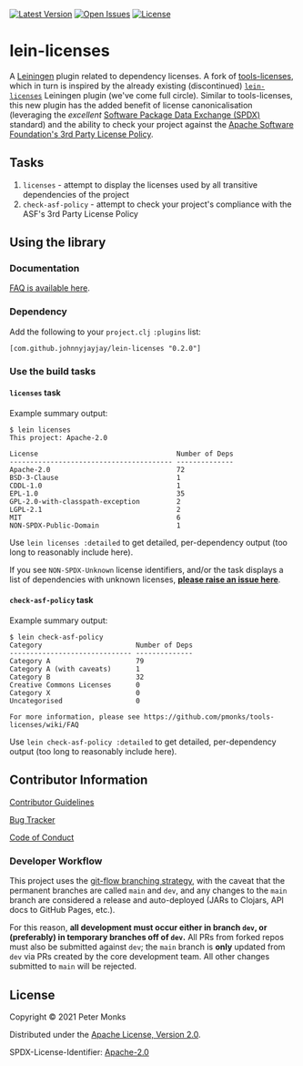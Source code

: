 
[![Latest Version](https://img.shields.io/clojars/v/com.github.johnnyjayjay/lein-licenses)](https://clojars.org/com.github.johnnyjayjay/lein-licenses/) [![Open Issues](https://img.shields.io/github/issues/JohnnyJayJay/lein-licenses.svg)](https://github.com/JohnnyJayJay/lein-licenses/issues) [![License](https://img.shields.io/github/license/JohnnyJayJay/lein-licenses.svg)](https://github.com/JohnnyJayJay/lein-licenses/blob/main/LICENSE)


# lein-licenses

A [Leiningen](http://leiningen.org) plugin related to dependency licenses. A fork of [tools-licenses](https://github.com/pmonks/tools-licenses), which in turn is inspired by the already existing (discontinued) [`lein-licenses`](https://github.com/technomancy/lein-licenses/) Leiningen plugin (we've come full circle). 
Similar to tools-licenses, this new plugin has the added benefit of license canonicalisation (leveraging the *excellent* [Software Package Data Exchange (SPDX)](https://spdx.dev/) standard) and the ability to check your project against the [Apache Software Foundation's 3rd Party License Policy](https://www.apache.org/legal/resolved.html).

## Tasks

1. `licenses` - attempt to display the licenses used by all transitive dependencies of the project
2. `check-asf-policy` - attempt to check your project's compliance with the ASF's 3rd Party License Policy

## Using the library

### Documentation

[FAQ is available here](https://github.com/pmonks/tools-licenses/wiki/FAQ).

### Dependency

Add the following to your `project.clj` `:plugins` list:

```edn
[com.github.johnnyjayjay/lein-licenses "0.2.0"]
```

### Use the build tasks

#### `licenses` task

Example summary output:

```
$ lein licenses
This project: Apache-2.0

License                                  Number of Deps
---------------------------------------- --------------
Apache-2.0                               72
BSD-3-Clause                             1
CDDL-1.0                                 1
EPL-1.0                                  35
GPL-2.0-with-classpath-exception         2
LGPL-2.1                                 2
MIT                                      6
NON-SPDX-Public-Domain                   1
```

Use `lein licenses :detailed` to get detailed, per-dependency output (too long to reasonably include here).

If you see `NON-SPDX-Unknown` license identifiers, and/or the task displays a list of dependencies with unknown licenses, **[please raise an issue here](https://github.com/pmonks/lice-comb/issues/new?assignees=pmonks&labels=unknown+licenses&template=Unknown_licenses_tools.md)**.

#### `check-asf-policy` task

Example summary output:

```
$ lein check-asf-policy
Category                       Number of Deps
------------------------------ --------------
Category A                     79
Category A (with caveats)      1
Category B                     32
Creative Commons Licenses      0
Category X                     0
Uncategorised                  0

For more information, please see https://github.com/pmonks/tools-licenses/wiki/FAQ
```

Use `lein check-asf-policy :detailed` to get detailed, per-dependency output (too long to reasonably include here).

## Contributor Information

[Contributor Guidelines](https://github.com/JohnnyJayJay/lein-licenses/blob/main/.github/CONTRIBUTING.md)

[Bug Tracker](https://github.com/JohnnyJayJay/lein-licenses/issues)

[Code of Conduct](https://github.com/JohnnyJayJay/lein-licenses/blob/main/.github/CODE_OF_CONDUCT.md)

### Developer Workflow

This project uses the [git-flow branching strategy](https://nvie.com/posts/a-successful-git-branching-model/), with the caveat that the permanent branches are called `main` and `dev`, and any changes to the `main` branch are considered a release and auto-deployed (JARs to Clojars, API docs to GitHub Pages, etc.).

For this reason, **all development must occur either in branch `dev`, or (preferably) in temporary branches off of `dev`.**  All PRs from forked repos must also be submitted against `dev`; the `main` branch is **only** updated from `dev` via PRs created by the core development team.  All other changes submitted to `main` will be rejected.

## License

Copyright © 2021 Peter Monks

Distributed under the [Apache License, Version 2.0](http://www.apache.org/licenses/LICENSE-2.0).

SPDX-License-Identifier: [Apache-2.0](https://spdx.org/licenses/Apache-2.0)

